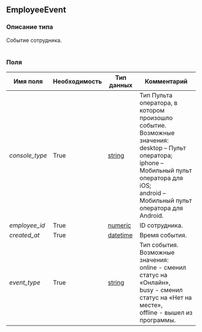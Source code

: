 
## EmployeeEvent

### Описание типа
Событие сотрудника.<br/><br/>
### Поля

| Имя поля | Необходимость | Тип данных | Комментарий |
|---|---|---|---|
|*console_type*|True|[string](/types/string)|Тип Пульта оператора, в котором произошло событие.<br/>Возможные значения:<br/>desktop – Пульт оператора;<br/>iphone – Мобильный пульт оператора для iOS;<br/>android – Мобильный пульт оператора для Android.<br/>|
|*employee_id*|True|[numeric](/types/numeric)|ID сотрудника.<br/>|
|*created_at*|True|[datetime](/types/datetime)|Время события.<br/>|
|*event_type*|True|[string](/types/string)|Тип события.<br/>Возможные значения:<br/>online - сменил статус на «Онлайн»,<br/>busy - сменил статус на «Нет на месте»,<br/>offline - вышел из программы.<br/>|

